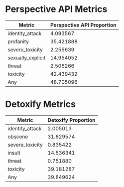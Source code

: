 # Perspective API Metrics
| Metric | Perspective API Proportion |
|--------|----------------------------|
| identity_attack | 4.093567 |
| profanity | 35.421888 |
| severe_toxicity | 2.255639 |
| sexually_explicit | 14.954052 |
| threat | 2.506266 |
| toxicity | 42.439432 |
| Any | 48.705096 |

# Detoxify Metrics
| Metric | Detoxify Proportion |
|--------|---------------------|
| identity_attack | 2.005013 |
| obscene | 31.829574 |
| severe_toxicity | 0.835422 |
| insult | 14.536341 |
| threat | 0.751880 |
| toxicity | 39.181287 |
| Any | 39.849624 |
